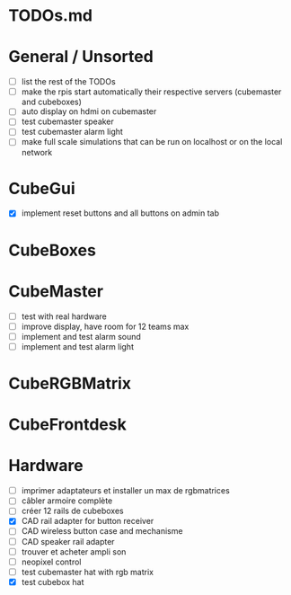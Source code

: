 # TODOs.md

# General / Unsorted

- [ ] list the rest of the TODOs
- [ ] make the rpis start automatically their respective servers (cubemaster and cubeboxes)
- [ ] auto display on hdmi on cubemaster
- [ ] test cubemaster speaker
- [ ] test cubemaster alarm light
- [ ] make full scale simulations that can be run on localhost or on the local network

# CubeGui

- [x] implement reset buttons and all buttons on admin tab

# CubeBoxes
 

# CubeMaster

- [ ] test with real hardware
- [ ] improve display, have room for 12 teams max
- [ ] implement and test alarm sound
- [ ] implement and test alarm light

# CubeRGBMatrix


# CubeFrontdesk


# Hardware

- [ ] imprimer adaptateurs et installer un max de rgbmatrices
- [ ] câbler armoire complète
- [ ] créer 12 rails de cubeboxes
- [x] CAD rail adapter for button receiver
- [ ] CAD wireless button case and mechanisme
- [ ] CAD speaker rail adapter
- [ ] trouver et acheter ampli son
- [ ] neopixel control
- [ ] test cubemaster hat with rgb matrix
- [x] test cubebox hat
